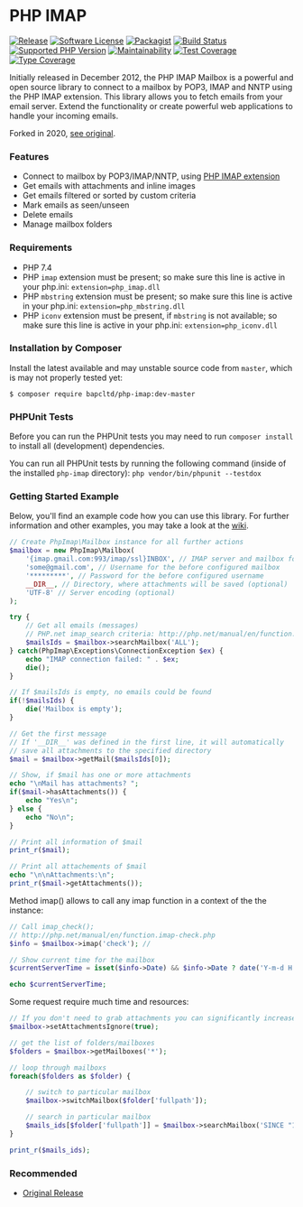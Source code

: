 # PHP IMAP

[![Release](https://img.shields.io/packagist/v/bapcltd/php-imap.svg?style=flat-square)](https://packagist.org/packages/bapcltd/php-imap)
[![Software License](https://img.shields.io/badge/license-MIT-brightgreen.svg?style=flat-square)](LICENSE)
[![Packagist](https://img.shields.io/packagist/dt/bapcltd/php-imap.svg?style=flat-square)](https://packagist.org/packages/bapcltd/php-imap)
[![Build Status](https://travis-ci.org/bapcltd/php-imap.svg?branch=master)](https://travis-ci.org/bapcltd/php-imap)
[![Supported PHP Version](https://img.shields.io/travis/php-v/bapcltd/php-imap.svg)](README.md)
[![Maintainability](https://api.codeclimate.com/v1/badges/1a3d18633597ce5c8e89/maintainability)](https://codeclimate.com/github/bapcltd/php-imap/maintainability)
[![Test Coverage](https://coveralls.io/repos/github/bapcltd/php-imap/badge.svg?branch=master)](https://coveralls.io/github/bapcltd/php-imap?branch=master)
[![Type Coverage](https://shepherd.dev/github/bapcltd/php-imap/coverage.svg)](https://shepherd.dev/github/bapcltd/php-imap)

Initially released in December 2012, the PHP IMAP Mailbox is a powerful and open source library to connect to a mailbox by POP3, IMAP and NNTP using the PHP IMAP extension. This library allows you to fetch emails from your email server. Extend the functionality or create powerful web applications to handle your incoming emails.

Forked in 2020, [see original](https://github.com/barbushin/php-imap).

### Features

* Connect to mailbox by POP3/IMAP/NNTP, using [PHP IMAP extension](http://php.net/manual/book.imap.php)
* Get emails with attachments and inline images
* Get emails filtered or sorted by custom criteria
* Mark emails as seen/unseen
* Delete emails
* Manage mailbox folders

### Requirements

* PHP 7.4
* PHP `imap` extension must be present; so make sure this line is active in your php.ini: `extension=php_imap.dll`
* PHP `mbstring` extension must be present; so make sure this line is active in your php.ini: `extension=php_mbstring.dll`
* PHP `iconv` extension must be present, if `mbstring` is not available; so make sure this line is active in your php.ini: `extension=php_iconv.dll`

### Installation by Composer

Install the latest available and may unstable source code from `master`, which is may not properly tested yet:

	$ composer require bapcltd/php-imap:dev-master

### PHPUnit Tests

Before you can run the PHPUnit tests you may need to run `composer install` to install all (development) dependencies.

You can run all PHPUnit tests by running the following command (inside of the installed `php-imap` directory): `php vendor/bin/phpunit --testdox`

### Getting Started Example

Below, you'll find an example code how you can use this library. For further information and other examples, you may take a look at the [wiki](https://github.com/barbushin/php-imap/wiki).

```php
// Create PhpImap\Mailbox instance for all further actions
$mailbox = new PhpImap\Mailbox(
	'{imap.gmail.com:993/imap/ssl}INBOX', // IMAP server and mailbox folder
	'some@gmail.com', // Username for the before configured mailbox
	'*********', // Password for the before configured username
	__DIR__, // Directory, where attachments will be saved (optional)
	'UTF-8' // Server encoding (optional)
);

try {
	// Get all emails (messages)
	// PHP.net imap_search criteria: http://php.net/manual/en/function.imap-search.php
	$mailsIds = $mailbox->searchMailbox('ALL');
} catch(PhpImap\Exceptions\ConnectionException $ex) {
	echo "IMAP connection failed: " . $ex;
	die();
}

// If $mailsIds is empty, no emails could be found
if(!$mailsIds) {
	die('Mailbox is empty');
}

// Get the first message
// If '__DIR__' was defined in the first line, it will automatically
// save all attachments to the specified directory
$mail = $mailbox->getMail($mailsIds[0]);

// Show, if $mail has one or more attachments
echo "\nMail has attachments? ";
if($mail->hasAttachments()) {
	echo "Yes\n";
} else {
	echo "No\n";
}

// Print all information of $mail
print_r($mail);

// Print all attachements of $mail
echo "\n\nAttachments:\n";
print_r($mail->getAttachments());
```

Method imap() allows to call any imap function in a context of the the instance:

```php
// Call imap_check();
// http://php.net/manual/en/function.imap-check.php
$info = $mailbox->imap('check'); //

// Show current time for the mailbox
$currentServerTime = isset($info->Date) && $info->Date ? date('Y-m-d H:i:s', strtotime($info->Date)) : 'Unknown';

echo $currentServerTime;
```

Some request require much time and resources:

```php
// If you don't need to grab attachments you can significantly increase performance of your application
$mailbox->setAttachmentsIgnore(true);

// get the list of folders/mailboxes
$folders = $mailbox->getMailboxes('*');

// loop through mailboxs
foreach($folders as $folder) {

	// switch to particular mailbox
	$mailbox->switchMailbox($folder['fullpath']);

	// search in particular mailbox
	$mails_ids[$folder['fullpath']] = $mailbox->searchMailbox('SINCE "1 Jan 2018" BEFORE "28 Jan 2018"');
}

print_r($mails_ids);
```

### Recommended

* [Original Release](https://github.com/barbushin/php-imap)
